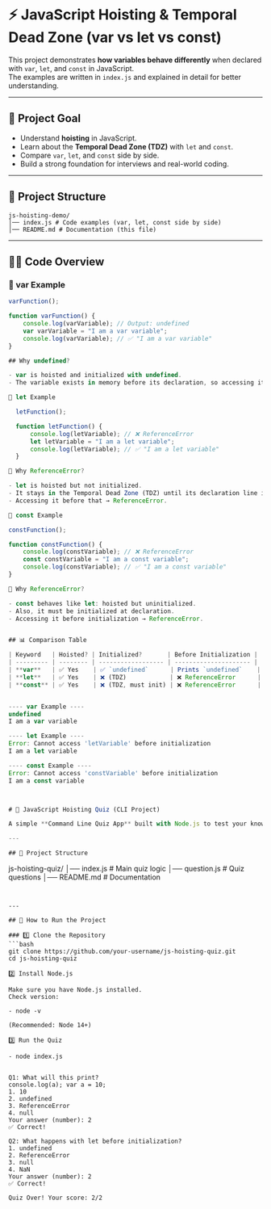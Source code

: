 # ⚡ JavaScript Hoisting & Temporal Dead Zone (var vs let vs const)

This project demonstrates **how variables behave differently** when declared with `var`, `let`, and `const` in JavaScript.  
The examples are written in `index.js` and explained in detail for better understanding.

---

## 🎯 Project Goal
- Understand **hoisting** in JavaScript.
- Learn about the **Temporal Dead Zone (TDZ)** with `let` and `const`.
- Compare `var`, `let`, and `const` side by side.
- Build a strong foundation for interviews and real-world coding.

---

## 📂 Project Structure

```
js-hoisting-demo/
│── index.js # Code examples (var, let, const side by side)
│── README.md # Documentation (this file)
```


---

## 🧑‍💻 Code Overview

### 🔹 var Example
```js
varFunction();

function varFunction() {
    console.log(varVariable); // Output: undefined
    var varVariable = "I am a var variable";   
    console.log(varVariable); // ✅ "I am a var variable"
}

## Why undefined?

- var is hoisted and initialized with undefined.
- The variable exists in memory before its declaration, so accessing it returns undefined.

🔹 let Example

  letFunction();

  function letFunction() {
      console.log(letVariable); // ❌ ReferenceError
      let letVariable = "I am a let variable";
      console.log(letVariable); // ✅ "I am a let variable"
  }

🔹 Why ReferenceError?

- let is hoisted but not initialized.
- It stays in the Temporal Dead Zone (TDZ) until its declaration line is executed.
- Accessing it before that → ReferenceError.

🔹 const Example

constFunction();

function constFunction() {
    console.log(constVariable); // ❌ ReferenceError
    const constVariable = "I am a const variable";
    console.log(constVariable); // ✅ "I am a const variable"
}

🔹 Why ReferenceError?

- const behaves like let: hoisted but uninitialized.
- Also, it must be initialized at declaration.
- Accessing it before initialization → ReferenceError.


## 📊 Comparison Table

| Keyword   | Hoisted? | Initialized?       | Before Initialization |
| --------- | -------- | ------------------ | --------------------- |
| **var**   | ✅ Yes    | ✅ `undefined`      | Prints `undefined`    |
| **let**   | ✅ Yes    | ❌ (TDZ)            | ❌ ReferenceError      |
| **const** | ✅ Yes    | ❌ (TDZ, must init) | ❌ ReferenceError      |


---- var Example ----
undefined
I am a var variable

---- let Example ----
Error: Cannot access 'letVariable' before initialization
I am a let variable

---- const Example ----
Error: Cannot access 'constVariable' before initialization
I am a const variable



# 📝 JavaScript Hoisting Quiz (CLI Project)

A simple **Command Line Quiz App** built with Node.js to test your knowledge of **JavaScript Hoisting, var/let/const, and TDZ (Temporal Dead Zone).**

---

## 📂 Project Structure

```
js-hoisting-quiz/
│── index.js # Main quiz logic
│── question.js # Quiz questions
│── README.md # Documentation

```


---

## 🚀 How to Run the Project

### 1️⃣ Clone the Repository
```bash
git clone https://github.com/your-username/js-hoisting-quiz.git
cd js-hoisting-quiz

2️⃣ Install Node.js

Make sure you have Node.js installed.
Check version:

- node -v

(Recommended: Node 14+)

3️⃣ Run the Quiz

- node index.js


Q1: What will this print?
console.log(a); var a = 10;
1. 10
2. undefined
3. ReferenceError
4. null
Your answer (number): 2
✅ Correct!

Q2: What happens with let before initialization?
1. undefined
2. ReferenceError
3. null
4. NaN
Your answer (number): 2
✅ Correct!

Quiz Over! Your score: 2/2

